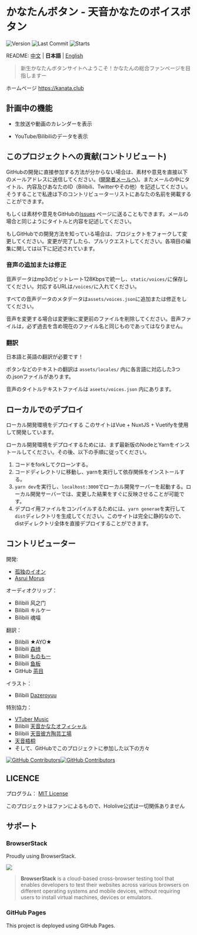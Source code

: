 # かなたんボタン - 天音かなたのボイスボタン

![Version](https://img.shields.io/github/package-json/v/oruyanke/kanata-button?style=flat-square)
![Last Commit](https://img.shields.io/github/last-commit/oruyanke/kanata-button?style=flat-square)
![Starts](https://img.shields.io/github/stars/oruyanke/kanata-button?style=flat-square)

README: [中文](https://github.com/oruyanke/kanata-button/blob/master/README.md) | **日本語** | [English](https://github.com/oruyanke/kanata-button/blob/master/README.EN.md)

> 新生かなたんボタンサイトへようこそ！かなたんの総合ファンページを目指しますー

ホームページ https://kanata.club

<!-- 関連リンク:

* [天音かなたのYouTubeチャンネル](https://www.youtube.com/channel/UCZlDXzGoo7d44bwdNObFacg)
* [天音かなたのBilibiliチャンネル](https://space.bilibili.com/491474048)
* [天音かなたのTwitter](https://twitter.com/amanekanatach) -->

## 計画中の機能

- 生放送や動画のカレンダーを表示
<!-- - フブキのスタンプ/ミーム -->
- YouTube/Bilibiliのデータを表示

## このプロジェクトへの貢献(コントリビュート)

GitHubの開発に直接参加する方法が分からない場合は、素材や意見を直接以下のメールアドレスに送信してください。([開発者メールへ](mailto:13626941473@qq.com))。またメールの中にタイトル、内容及びあなたのID（Bilibili、Twitterやその他）を記述してください。そうすることで私達は下のコントリビューターリストにあなたの名前を掲載することができます。

もしくは素材や意見をGitHubの[Issues](https://github.com/copperion/kanata-button/issues) ページに送ることもできます。メールの場合と同じようにタイトルと内容を記述してください。

もしGitHubでの開発方法を知っている場合は、プロジェクトをフォークして変更してください。変更が完了したら、プルリクエストしてください。各項目の編集に関しては以下に記述されています。

### 音声の追加または修正

音声データはmp3のビットレート128Kbpsで統一し、`static/voices/`に保存してください。対応するURLは`/voices/`に入れてください。

すべての音声データのメタデータは`assets/voices.json`に追加または修正をしてください。

音声を変更する場合は変更後に変更前のファイルを削除してください。音声ファイルは，必ず過去を含め現在のファイル名と同じものであってはなりません。

### 翻訳

日本語と英語の翻訳が必要です！

ボタンなどのテキストの翻訳は `assets/locales/` 内に各言語に対応した3つの.jsonファイルがあります。

音声のタイトルテキストファイルは `aseets/voices.json` 内にあります。

## ローカルでのデプロイ

ローカル開発環境をデプロイする
このサイトはVue + NuxtJS + Vuetifyを使用して開発しています。

ローカル開発環境をデプロイするためには、まず最新版のNodeとYarnをインストールしてください。その後、以下の手順に従ってください。

 1. コードをforkしてクローンする。
 2. コードディレクトリに移動し、yarnを実行して依存関係をインストールする。
 3. `yarn dev`を実行し、`localhost:3000`でローカル開発サーバーを起動する。ローカル開発サーバーでは、変更した結果をすぐに反映させることが可能です。
 4. デプロイ用ファイルをコンパイルするためには、`yarn generae`を実行して`dist`ディレクトリを生成してください。このサイトは完全に静的なので、distディレクトリ全体を直接デプロイすることができます。

## コントリビューター

開発:

- [孤独のイオン](https://github.com/lonelyion)
- [Asrui Morus](https://github.com/Morxi)

オーディオクリップ：

- Bilibili 风之门
- Bilibili キルケー
- Bilibili 魂喵

翻訳：

- Bilibili ★AYO★
- Bilibili [森绮](https://space.bilibili.com/6140610)
- Bilibili [ものもー](https://space.bilibili.com/2921731)
- Bilibili [鱼板](https://space.bilibili.com/39261924)
- GitHub [茶目](https://github.com/Cyame)

イラスト：

- Bilibili [Dazeroyuu](https://space.bilibili.com/463153)

特別協力：

- [VTuber Music](https://vtbmusic.com)
- Bilibili [天音かなたオフィシャル](https://space.bilibili.com/491474048)
- Bilibili [天音彼方陶芸工場](https://space.bilibili.com/54139629)
- [天音梧桐](https://space.bilibili.com/31565151)
- そして、GitHubでこのプロジェクトに参加した以下の方々

[![GitHub Contributors](https://contributors-img.web.app/image?repo=oruyanke/fubuki-button)](https://github.com/oruyanke/fubuki-button/graphs/contributors)[![GitHub Contributors](https://contributors-img.web.app/image?repo=oruyanke/kanata-button)](https://github.com/oruyanke/kanata-button/graphs/contributors)

## LICENCE

プログラム： [MIT License](https://github.com/oruyanke/kanata-button/blob/master/LICENSE)

<!-- 音声: [Hololive 二次创作条款](https://www.hololive.tv/terms) -->

このプロジェクトはファンによるもので、Hololive公式は一切関係ありません

## サポート

### BrowserStack

Proudly using BrowserStack.

[![](https://i.loli.net/2017/09/27/59cbc16b0f8b4.png)](https://www.browserstack.com/)

> **BrowserStack** is a cloud-based cross-browser testing tool that enables developers to test their websites across various browsers on different operating systems and mobile devices, without requiring users to install virtual machines, devices or emulators.

### GitHub Pages

This project is deployed using GitHub Pages.

<!-- ### Vercel

Powered by Vercel.

[![vercel.png](https://i.loli.net/2020/07/18/rPah8FVmqBXL6dj.png)](www.vercel.com)

> **​Vercel** is a cloud platform for static sites and Serverless Functions that fits perfectly with your workflow. It enables developers to host Jamstack websites and web services that deploy instantly, scale automatically, and requires no supervision, all with no configuration. -->

